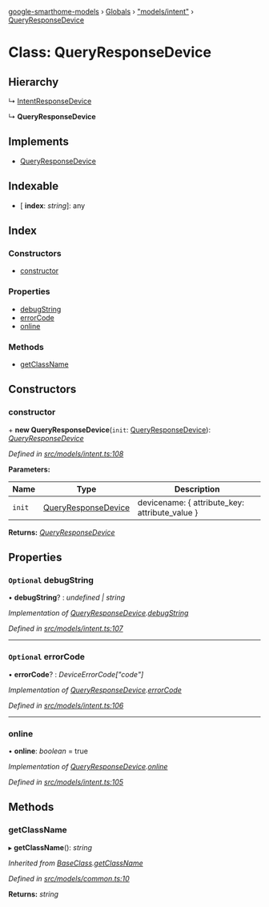 [google-smarthome-models](../README.md) › [Globals](../globals.md) › ["models/intent"](../modules/_models_intent_.md) › [QueryResponseDevice](_models_intent_.queryresponsedevice.md)

# Class: QueryResponseDevice

## Hierarchy

  ↳ [IntentResponseDevice](_models_intent_.intentresponsedevice.md)

  ↳ **QueryResponseDevice**

## Implements

* [QueryResponseDevice](../interfaces/_models_interfaces_i_intent_.queryresponsedevice.md)

## Indexable

* \[ **index**: *string*\]: any

## Index

### Constructors

* [constructor](_models_intent_.queryresponsedevice.md#constructor)

### Properties

* [debugString](_models_intent_.queryresponsedevice.md#optional-debugstring)
* [errorCode](_models_intent_.queryresponsedevice.md#optional-errorcode)
* [online](_models_intent_.queryresponsedevice.md#online)

### Methods

* [getClassName](_models_intent_.queryresponsedevice.md#getclassname)

## Constructors

###  constructor

\+ **new QueryResponseDevice**(`init`: [QueryResponseDevice](../interfaces/_models_interfaces_i_intent_.queryresponsedevice.md)): *[QueryResponseDevice](_models_intent_.queryresponsedevice.md)*

*Defined in [src/models/intent.ts:108](https://github.com/galactic1969/google-smarthome-models/blob/633871f/src/models/intent.ts#L108)*

**Parameters:**

Name | Type | Description |
------ | ------ | ------ |
`init` | [QueryResponseDevice](../interfaces/_models_interfaces_i_intent_.queryresponsedevice.md) | devicename: { attribute_key: attribute_value }  |

**Returns:** *[QueryResponseDevice](_models_intent_.queryresponsedevice.md)*

## Properties

### `Optional` debugString

• **debugString**? : *undefined | string*

*Implementation of [QueryResponseDevice](../interfaces/_models_interfaces_i_intent_.queryresponsedevice.md).[debugString](../interfaces/_models_interfaces_i_intent_.queryresponsedevice.md#optional-debugstring)*

*Defined in [src/models/intent.ts:107](https://github.com/galactic1969/google-smarthome-models/blob/633871f/src/models/intent.ts#L107)*

___

### `Optional` errorCode

• **errorCode**? : *DeviceErrorCode["code"]*

*Implementation of [QueryResponseDevice](../interfaces/_models_interfaces_i_intent_.queryresponsedevice.md).[errorCode](../interfaces/_models_interfaces_i_intent_.queryresponsedevice.md#optional-errorcode)*

*Defined in [src/models/intent.ts:106](https://github.com/galactic1969/google-smarthome-models/blob/633871f/src/models/intent.ts#L106)*

___

###  online

• **online**: *boolean* = true

*Implementation of [QueryResponseDevice](../interfaces/_models_interfaces_i_intent_.queryresponsedevice.md).[online](../interfaces/_models_interfaces_i_intent_.queryresponsedevice.md#online)*

*Defined in [src/models/intent.ts:105](https://github.com/galactic1969/google-smarthome-models/blob/633871f/src/models/intent.ts#L105)*

## Methods

###  getClassName

▸ **getClassName**(): *string*

*Inherited from [BaseClass](_models_common_.baseclass.md).[getClassName](_models_common_.baseclass.md#getclassname)*

*Defined in [src/models/common.ts:10](https://github.com/galactic1969/google-smarthome-models/blob/633871f/src/models/common.ts#L10)*

**Returns:** *string*

